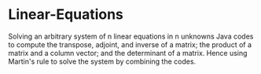 # Linear-Equations
Solving an arbitrary system of n linear equations in n unknowns
Java codes to compute the transpose, adjoint, and inverse of a matrix; the product of a matrix and a column vector; and the determinant of a matrix.
Hence using Martin's rule to solve the system by combining the codes.
